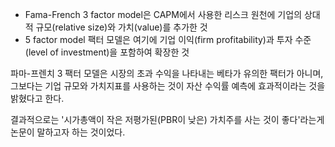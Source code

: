 - Fama-French 3 factor model은 CAPM에서 사용한 리스크 원천에 기업의 상대적 규모(relative size)와 가치(value)를 추가한 것 
- 5 factor model 팩터 모델은 여기에 기업 이익(firm profitability)과 투자 수준(level of investment)을 포함하여 확장한 것


파마-프렌치 3 팩터 모델은 시장의 초과 수익을 나타내는 베타가 유의한 팩터가 아니며, 
그보다는 기업 규모와 가치지표를 사용하는 것이 자산 수익률 예측에 효과적이라는 것을 밝혔다고 한다. 

결과적으로는 '시가총액이 작은 저평가된(PBR이 낮은) 가치주를 사는 것이 좋다'라는게 논문이 말하고자 하는 것이었다.
